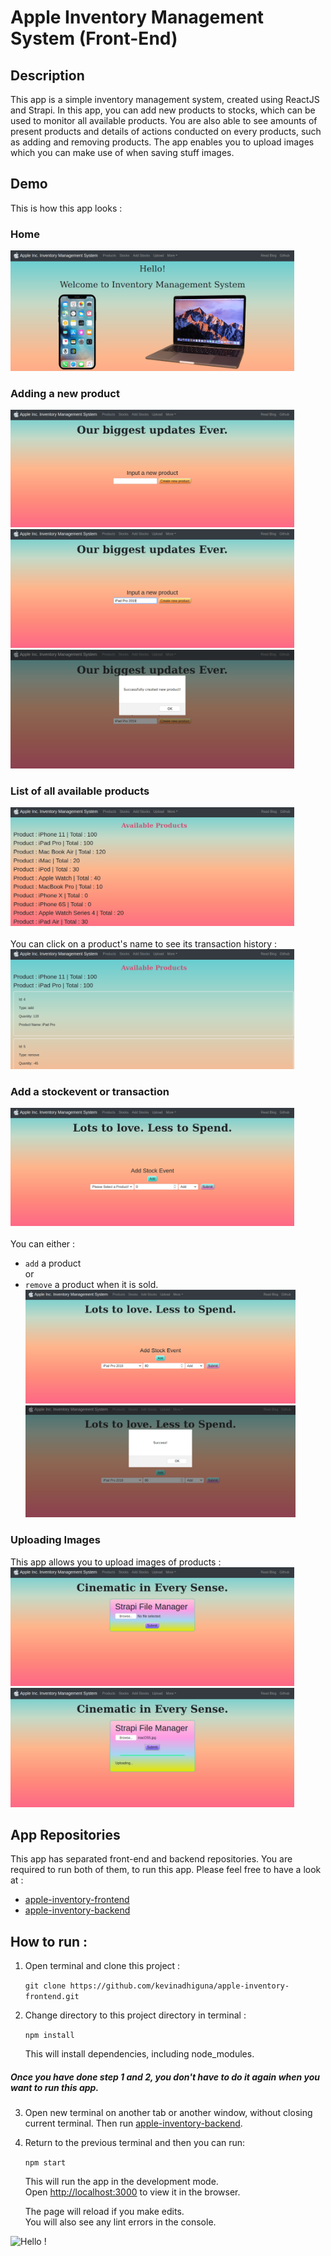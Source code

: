 # Apple Inventory Management System (Front-End)

## Description
This app is a simple inventory management system, created using ReactJS and Strapi. In this app, you can add new products to stocks, which can be used to monitor all available products. You are also able to see amounts of present products and details of actions conducted on every products, such as adding and removing products. The app enables you to upload images which you can make use of when saving stuff images.

## Demo
This is how this app looks :

### Home
<img src="https://raw.githubusercontent.com/kevinadhiguna/apple-inventory-frontend/master/demo/1.home.png" width="90%"></img> 

### Adding a new product
<img src="https://raw.githubusercontent.com/kevinadhiguna/apple-inventory-frontend/master/demo/2a.add-a-product.png" width="90%"></img> 
<img src="https://raw.githubusercontent.com/kevinadhiguna/apple-inventory-frontend/master/demo/2b.add-a-product.png" width="90%"></img> 
<img src="https://raw.githubusercontent.com/kevinadhiguna/apple-inventory-frontend/master/demo/2c.success-add-product.png" width="90%"></img> 

### List of all available products
<img src="https://raw.githubusercontent.com/kevinadhiguna/apple-inventory-frontend/master/demo/3a.available-products.png" width="90%"></img> <br><br>
You can click on a product's name to see its transaction history :
<img src="https://raw.githubusercontent.com/kevinadhiguna/apple-inventory-frontend/master/demo/3b.transaction-detail.png" width="90%"></img> 

### Add a stockevent or transaction
<img src="https://raw.githubusercontent.com/kevinadhiguna/apple-inventory-frontend/master/demo/4b.add-stock-event.png" width="90%"></img> <br><br>
You can either : 
- `add` a product <br>
or
- `remove` a product when it is sold.
<img src="https://raw.githubusercontent.com/kevinadhiguna/apple-inventory-frontend/master/demo/4c.input-detail.png" width="90%"></img> 
<img src="https://raw.githubusercontent.com/kevinadhiguna/apple-inventory-frontend/master/demo/4d.success-add-stockevent.png" width="90%"></img> 

### Uploading Images
This app allows you to upload images of products :
<img src="https://raw.githubusercontent.com/kevinadhiguna/apple-inventory-frontend/master/demo/5a.upload-product-image.png" width="90%"></img> 
<img src="https://raw.githubusercontent.com/kevinadhiguna/apple-inventory-frontend/master/demo/5b.upload-success.png" width="90%"></img> 

## App Repositories
This app has separated front-end and backend repositories. You are required to run both of them, to run this app. Please feel free to have a look at :
- [apple-inventory-frontend](https://github.com/kevinadhiguna/apple-inventory-frontend)
- [apple-inventory-backend](https://github.com/kevinadhiguna/apple-inventory-backend)

## How to run :
1) Open terminal and clone this project :

   `git clone https://github.com/kevinadhiguna/apple-inventory-frontend.git`

2) Change directory to this project directory in terminal :

   `npm install`

   This will install dependencies, including node_modules.

##### Once you have done step 1 and 2, you don't have to do it again when you want to run this app.

3) Open new terminal on another tab or another window, without closing current terminal. Then run [apple-inventory-backend](https://github.com/kevinadhiguna/apple-inventory-backend).

4) Return to the previous terminal and then you can run:

   `npm start`

   This will run the app in the development mode.<br />
   Open [http://localhost:3000](http://localhost:3000) to view it in the browser.

   The page will reload if you make edits.<br />
   You will also see any lint errors in the console.


![Hello !](https://api.visitorbadge.io/api/VisitorHit?user=kevinadhiguna&repo=apple-inventory-frontend&label=thanks%20for%20dropping%20in%20!&labelColor=%23000000&countColor=%23FFFFFF)
